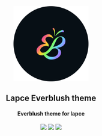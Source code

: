 <div align="center">
<img src="./assets/logo.png" height="200px" width="200px">
</div> 

<h2 align="center">Lapce Everblush theme</h2>
<p>
<h4 align="center" <i>Everblush theme for lapce</i></h4>
</p>

<p align="center">
<img src="https://img.shields.io/github/stars/Everblush/lapce?color=e5c76b&labelColor=22292b&style=for-the-badge">
<img src="https://img.shields.io/static/v1?label=license&message=MIT&color=8ccf7e&labelColor=22292b&style=for-the-badge">
<img src="https://img.shields.io/github/forks/Everblush/lapce?color=e74c4c&labelColor=1b2224&style=for-the-badge">
</p>

